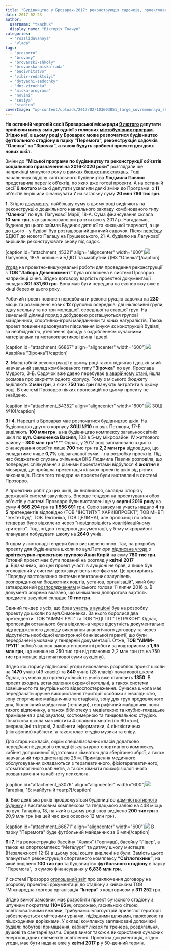 ```yaml
---
title: "Будівництво у Броварах-2017: реконструкція садочків, проектування шкіл та новий стадіон в парку"
date: 2017-02-23
author: 
  username: "tkachuk"
  display_name: "Вікторія Ткачук"
categories: 
  - "rozsliduvannya"
  - "vlada"
tags: 
  - "prozorro"
  - "brovary"
  - "brovarski-shkoly"
  - "brovarska-miska-rada"
  - "budivnitstvo"
  - "vibir-redaktsiyi"
  - "dytyachi-sadochky"
  - "dnz-zirochka"
  - "miska-programa"
  - "novini"
  - "sesiya"
  - "stadion"
coverImage: "wp-content/uploads/2017/02/103603851_large_sovremennaya_shkola_foto.jpg"
---
```


**На останній черговій сесії Броварської міськради [9 лютого](https://mpz.brovary.org/anons-9-lyutogo-vidbudetsya-chergova-sesiya-brovarskoyi-miskrady/) депутати прийняли низку змін до однієї з головних [містобудівних програм](http://brovary-rada.gov.ua/documents/26709.html). Згідно неї, в цьому році у Броварах може розпочатися будівництво футбольного стадіону в парку "Перемога", реконструкція садочків "Оленка" та "Зірочка", а також будуть зроблені проекти для двох нових шкіл.**

Зміни до **“Міської програми по будівництву та реконструкції об’єктів соціального призначення на 2016-2020 роки"** розглядали ще наприкінці минулого року в рамках [бюджетних слухань](https://mpz.brovary.org/byudzhetni-sluhannya-pochalysya-zvitom-viddilu-kapbudivnytstva/). Тоді начальниця відділу капітального будівництва **Людмила Павлик** представила перелік об’єктів, по яких вже готові проекти. А на останній сесії **9 лютого** міські депутати ухвалили деякі зміни до Програми: з **11** об'єктів вирішили фінансувати **7** на загальну суму **20 млн 786 тис грн**.

**1.** Згідно [документу](https://onedrive.live.com/view.aspx?resid=76CC13A1B9E773BD!3011&ithint=file%2cdocx&app=Word&authkey=!AI4PKfznkC3gZNg), найбільшу суму в цьому році виділяють на реконструкцію дошкільного навчального закладу комбінованого типу **"Оленка"** по вул. Лагунової Марії, 18-А. Сума фінансування склала **10** **млн грн**, яку заплановано витратити всю у 2017 р. Нагадаємо, будинок до цього займав Будинок дитячої та юнацької творчості, а ще до цього - у будівлі був розташований дитячий садочок. Після [переїзду](https://mpz.brovary.org/jogo-nareshti-dobuduvaly-u-brovarah-vidkryvsya-novyj-budynok-dytyachoyi-ta-yunatskoyi-tvorchosti/) БДЮТ до нового Палацу на Грушевського, 21-А, будівлю на Лагунової вирішили реконструювати знову під садок.

\[caption id="attachment\_45321" align="aligncenter" width="600"\][![](https://mpz.brovary.org/wp-content/uploads/2015/09/52.jpg)](https://mpz.brovary.org/wp-content/uploads/2015/09/52.jpg) Лагунової, 18-А: колишній БДЮТ та майбутній ДНЗ "Оленка"\[/caption\]

[Угода](https://prozorro.gov.ua/tender/UA-2017-01-27-000567-c/) на проектно-вишукувальні роботи для проведення реконструкції з **ТОВ “Лабора Девелопмент”** була оголошена в системі Прозорро наприкінці січня. Згідно договору вартість проектної документації складає **801 531,60 грн.** Вона має бути передана на експертизу вже в кінці березня цього року.

Робочий проект повинен передбачати реконструкцію садочка на **230** місць та розміщення нових **12** групових осередків: дві інклюзивні групи, одну ясельну та по три молодшої, середньої та старшої груп. На земельній ділянці поряд з добудовою розташуються групові майданчики, спортивно-ігрові майданчики та юних натуралістів. Також проект повинен враховувати підсилення існуючих конструкцій будівлі, за необхідністю, утеплення фасаду з оздобленням сучасними матеріалами та металопластикові вікна і двері.

\[caption id="attachment\_66867" align="aligncenter" width="600"\][![](https://mpz.brovary.org/wp-content/uploads/2017/02/14886279_924281231036426_68900396_n.jpg)](https://mpz.brovary.org/wp-content/uploads/2017/02/14886279_924281231036426_68900396_n.jpg) Аварійна "Зірочка"\[/caption\]

**2.** Масштабній реконструкції в цьому році також підлягає і дошкільний навчальний заклад комбінованого типу **"Зірочка"** по вул. Ярослава Мудрого, 3-Б. Садочок вже давно перебуває [в аварійному стані](https://mpz.brovary.org/molodshyj-korpus-brovarskogo-sadochku-zirochka-pid-zagrozoyu-zakryttya/), йшла розмова про закриття одного корпусу. Тому з міського бюджету виділяють **2 млн** **грн**, з яких **750 тис грн** планують витратити в цьому році. В системі Прозорро ніяких пропозицій по цьому проекту не знайдено.

\[caption id="attachment\_54352" align="aligncenter" width="600"\][![](https://mpz.brovary.org/wp-content/uploads/2016/04/1.jpg)](https://mpz.brovary.org/wp-content/uploads/2016/04/1.jpg) ЗОШ №10\[/caption\]

**3 і 4.** Нарешті в Броварах має розпочатися будівництво шкіл. На будівництво другого корпусу **ЗОШ №10** по вул. Петлюри, 17-Б виділяють **100 млн грн**, а на будівництво комплексу загальноосвітніх шкіл по **вул. Симоненка Василя,** 103 в 5-му мікрорайоні ІV житлового району - **300 млн** **грн****.** Однак, у 2017 році заплановано з цього фінансування освоїти лише **700** тис грн та **2,2 млн грн** відповідно, що складатиме лише **0,7%** від загальної суми, - на розробку проектів. Під час бюджетних слухань очільниця ВКБ Людмила Павлик розповіла, що попереднє спілкування з різними проектантами відбулося **4 жовтня** в міськраді, де пройшла презентація кількох проектів шкіл від різних виконавців. Після того тендери на проекти були виставлені в системі Прозорро.

У проектних робіт до цих шкіл, як виявилося, складна історія у державній системі закупівель. Вперше тендери на проектування обох об'єктів у системі Прозорро були виставлені ще у **серпні 2016 року** на суму [**4 566 294** грн](https://prozorro.gov.ua/tender/UA-2016-08-26-000002-b/) та [**1 556 691** грн](https://prozorro.gov.ua/tender/UA-2016-08-26-000008-a/). Свою заявку на участь надало **4** та **5** претендентів відповідно (ТОВ "ІНСТИТУТ ХАРКІВПРОЕКТ”, ТОВ МНВП "Інжтехбуд", ТОВ Тектоніка, ТОВ ЦЕЛИНА), але пропозиції по обох тендерах було відхилено через "невідповідність кваліфікаційному критерію". Тоді, згідно тендерної документації, у 5-му мікрорайоні планували побудувати школу на **2640** учнів.

Згодом у листопаді тендери було виставлено знов. Так, на розробку проекту для будівництва школи по вул.Петлюри [підписана угода](https://prozorro.gov.ua/tender/UA-2016-11-25-000491-b/) з **архітектурно-проектною группою Анни Кирій** на суму **780 тис грн**. Готовий проект має бути поданий на розгляд у **квітні** **2017 р**. Відзначимо, що цей проект участі в аукціоні не брав, а лише був оголошений у системі держзакупівель постфактум. Це протирічить "Порядку застосування системи електронних закупівель розпорядниками бюджетних коштів, установ, організацій", який був затверджений [розпорядженням](http://brovary-rada.gov.ua/documents/24297.html) міського голови 11 липня 2016 р. В документі зокрема вказано, що мінімальна допорогова вартість предмета закупівлі складає **10 тис грн.**

Єдиний тендер з усіх, що брав [участь в аукціоні](https://prozorro.gov.ua/tender/UA-2016-11-22-000461-c/) був на розробку проекту до школи по вул.Симоненка. За нього боролися два претенденти: ТОВ "АІММ-ГРУП" та ТОВ "НДІ ПП "ТЕТРАКОН". Однак, пропозиція останнього була відхилена через відсутність документально підтвердженного досвіду виконання аналогічного договору та через відсутність необхідної електронної банківської гарантії, що були передбачені умовами у тендерній документації. Отже, **ТОВ "АІММ-ГРУП"** зобов'язалося виконати проектні роботи за кошторисом в **1,95 млн грн**, що менше на 250 тис грн від планових 2,2 млн грн (та на 750 тис грн менше від початкової суми аукціону).

Згідно кошторису підписаної угоди виконавець розробляє проект школи на **1470** учнів (49 класів) та **840** учнів (28 класів) початкової школи. Однак, в умовах до проекту кількість учнів вже становить **1350**. В проект входить встановлення окремої котельні, а також системи зовнішнього та внутрішнього відеоспостереження. Сучасна школа має передбачати зручне використання території особами з інвалідністю, зону спортивних майданчиків та стадіонів, зону для груп продовженого дня, біологічний майданчик (теплицю), географічний майданчик, зони тихого відпочинку, а також бібліотеку з медіатекою та клубно-глядацьке приміщення з радіовузлом, костюмерною та танцювальною студією. Початкова школа має містити 4 спальні кімнати (по 60 кв.м), рекреаційні та ігрові, 2 кабінети інформатики, 4 лінгвістичних (лінгафоних) кабінети, а також клас-студію музики та співу.

Для старших класів, окрім спеціалізованих класів додатково передбачені: душові в складі фізкультурно-спортивного комплексу, кабінет допризивної підготовки з кімнатою для зберігання зброї, а також навчальний тир з дистанцією 25 м. Приміщення медичного обслуговування складаються з терапевтичного, фізіотерапевтичного, стоматологічного кабінетів, а також кімнати психофізіологічного розвантаження та кабінету психолога.

\[caption id="attachment\_53076" align="aligncenter" width="600"\][![](https://mpz.brovary.org/wp-content/uploads/2016/03/fasadIMG_8328-1.jpg)](https://mpz.brovary.org/wp-content/uploads/2016/03/fasadIMG_8328-1.jpg) Гагаріна, 18: майбутній театр?\[/caption\]

**5.** Вже декілька років продовжується будівництво [адміністративного будинку](https://mpz.brovary.org/vystavkovyj-tsentr-na-majdani-svobody-shho-za-stinamy-golovnogo-dovgobudu-brovariv-foto/) з виставковим комплексом та глядацькою залою на 448 місць по вул. Гагаріна, 18, на який в цьому році знов виділено **200** **тис грн** з 20,9 млн грн (на цей час вже освоєно 12 млн грн).

\[caption id="attachment\_66871" align="aligncenter" width="600"\][![](https://mpz.brovary.org/wp-content/uploads/2017/02/36261418.jpg)](https://mpz.brovary.org/wp-content/uploads/2017/02/36261418.jpg) В парку "Перемога" буде футбольний майданчик за 6 млн\[/caption\]

**6 і 7.** На реконструкцію басейну “Хвиля” (Торгмаш), басейну “Лідер”, а також на спорткомплекс “Металург” та дитячу школу мистецтв (Незалежності 12-Б) в цьому році кошти виділені не були. Замість цього планується реконструкція спортивного комплексу **“Світлотехник”**, на який виділено **100 тис грн** та будівництво **футбольного стадіону** в парку "Перемога",  з сумою фінансування у **6,836 млн** **грн.**

У системі Прозорро [оголошений звіт](https://prozorro.gov.ua/tender/UA-2016-08-26-000002-b/) про заключення договору на розробку проектної документації до стадіону з київським ТОВ “Міжнародна торгова організація **“Інтера”** з кошторисом у **311 252** грн.

Згідно вимог замовник має розробити проект сучасного стадіону з штучним покриттям **110\*65 м**, огорожею, гасильною сіткою, освітлювальними вежами, трибунами. Благоустрій прилеглої території забезпечується сміттєвими урнами, підїздними шляхами, парковкою та пішоходними доріжками. У складі комплексу заплановані допоміжні будівлі: побутові приміщення, кабінет лікаря та тренера, роздягальня, душові та санітарні вузли. Серед вимог також є використання сучасних енергоощадних елементів освітлення. Проектна документація, згідно угоди, має бути надана вже у **квітні 2017 р** у 50-денний термін.
